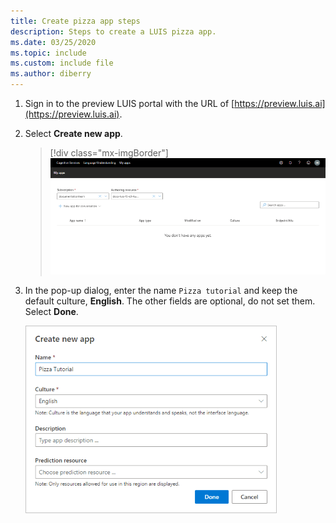 ```yaml
---
title: Create pizza app steps
description: Steps to create a LUIS pizza app.
ms.date: 03/25/2020
ms.topic: include
ms.custom: include file
ms.author: diberry
---
```


1. Sign in to the preview LUIS portal with the URL of [https://preview.luis.ai](https://preview.luis.ai).

1. Select **Create new app**.

    > [!div class="mx-imgBorder"]
    > [![Screenshot of Language Understanding (LUIS) My Apps page](../media/create-app-in-portal.png "Screenshot of Language Understanding (LUIS) My Apps page")](../media/create-app-in-portal.png#lightbox)

1. In the pop-up dialog, enter the name `Pizza tutorial` and keep the default culture, **English**. The other fields are optional, do not set them. Select **Done**.

    ![Enter name of new LUIS app](../media/create-pizza-tutorial-app-in-portal.png)



